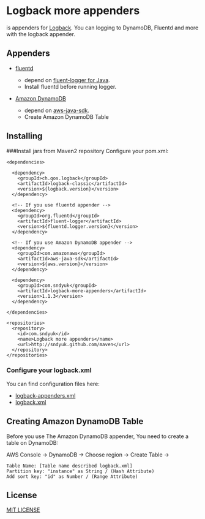 Logback more appenders
==================================================
is appenders for [Logback](http://logback.qos.ch/).
You can logging to DynamoDB, Fluentd and more with the logback appender.

Appenders
--------------------------------------
- [fluentd](http://fluentd.org/) 
    - depend on [fluent-logger for Java](https://github.com/fluent/fluent-logger-java).
     - Install fluentd before running logger.

- [Amazon DynamoDB](http://aws.amazon.com/jp/dynamodb/)  
    - depend on [aws-java-sdk](http://aws.amazon.com/jp/sdkforjava/).
    - Create Amazon DynamoDB Table


Installing
--------------------------------------

###Install jars from Maven2 repository
Configure your pom.xml:

```
<dependencies>

  <dependency>
	<groupId>ch.qos.logback</groupId>
	<artifactId>logback-classic</artifactId>
	<version>${logback.version}</version>
  </dependency>

  <!-- If you use fluentd appender -->
  <dependency>
	<groupId>org.fluentd</groupId>
	<artifactId>fluent-logger</artifactId>
	<version>${fluentd.logger.version}</version>
  </dependency>

  <!-- If you use Amazon DynamoDB appender -->
  <dependency>
	<groupId>com.amazonaws</groupId>
	<artifactId>aws-java-sdk</artifactId>
	<version>${aws.version}</version>
  </dependency>

  <dependency>
    <groupId>com.sndyuk</groupId>
    <artifactId>logback-more-appenders</artifactId>
    <version>1.1.3</version>
  </dependency>

</dependencies>

<repositories>
  <repository>
    <id>com.sndyuk</id>
    <name>Logback more appenders</name>
    <url>http://sndyuk.github.com/maven</url>
  </repository>
</repositories>
```

### Configure your logback.xml
You can find configuration files here:

- [logback-appenders.xml](https://github.com/sndyuk/logback-more-appenders/blob/master/src/test/resources/logback-appenders.xml)
- [logback.xml](https://github.com/sndyuk/logback-more-appenders/blob/master/src/test/resources/logback.xml)


Creating Amazon DynamoDB Table
--------------------------------------
Before you use The Amazon DynamoDB appender, You need to create a table on DynamoDB:

AWS Console -> DynamoDB -> Choose region -> Create Table -> 

    Table Name: [Table name described logback.xml]
    Partition key: "instance" as String / (Hash Attribute)
    Add sort key: "id" as Number / (Range Attribute)


License
--------------------------------------
[MIT LICENSE](LICENSE)

